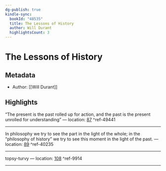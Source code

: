 ```yaml
---
dg-publish: true
kindle-sync:
  bookId: "48535"
  title: The Lessons of History
  author: Will Durant
  highlightsCount: 3
---
```

# The Lessons of History
## Metadata
* Author: [[Will Durant]]

## Highlights
“The present is the past rolled up for action, and the past is the present unrolled for understanding” — location: [87]() ^ref-49441

---
In philosophy we try to see the part in the light of the whole; in the “philosophy of history” we try to see this moment in the light of the past. — location: [89]() ^ref-40235

---
topsy-turvy — location: [108]() ^ref-9914

---
